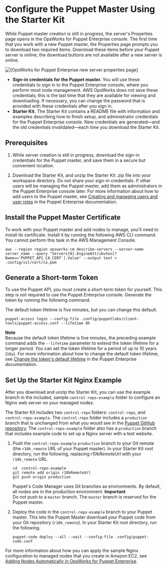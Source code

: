 # Configure the Puppet Master Using the Starter Kit<a name="opspup-starterkit"></a>

While Puppet master creation is still in progress, the server's Properties page opens in the OpsWorks for Puppet Enterprise console\. The first time that you work with a new Puppet master, the Properties page prompts you to download two required items\. Download these items before your Puppet server is online; the download buttons are not available after a new server is online\.

![\[OpsWorks for Puppet Enterprise new server properties page\]](http://docs.aws.amazon.com/opsworks/latest/userguide/images/opspup_creatingserver.png)
+ **Sign\-in credentials for the Puppet master\.** You will use these credentials to sign in to the Puppet Enterprise console, where you perform most node management\. AWS OpsWorks does not save these credentials; this is the last time that they are available for viewing and downloading\. If necessary, you can change the password that is provided with these credentials after you sign in\.
+ **Starter Kit\.** The Starter Kit contains a README file with information and examples describing how to finish setup, and administrator credentials for the Puppet Enterprise console\. New credentials are generated—and the old credentials invalidated—each time you download the Starter Kit\.

## Prerequisites<a name="finish-server-prereqs-puppet"></a>

1. While server creation is still in progress, download the sign\-in credentials for the Puppet master, and save them in a secure but convenient location\.

1. Download the Starter Kit, and unzip the Starter Kit \.zip file into your workspace directory\. Do not share your sign\-in credentials\. If other users will be managing the Puppet master, add them as administrators in the Puppet Enterprise console later\. For more information about how to add users to the Puppet master, see [Creating and managing users and user roles](https://docs.puppet.com/pe/latest/rbac_user_roles.html#add-a-user-to-a-user-role) in the Puppet Enterprise documentation\.

## Install the Puppet Master Certificate<a name="opspup-post-launch"></a>

To work with your Puppet master and add nodes to manage, you'll need to install its certificate\. Install it by running the following AWS CLI command\. You cannot perform this task in the AWS Management Console\.

```
aws --region region opsworks-cm describe-servers --server-name server_name --query "Servers[0].EngineAttributes[?Name=='PUPPET_API_CA_CERT'].Value" --output text > .config/ssl/cert/ca.pem
```

## Generate a Short\-term Token<a name="opspup-post-launch-token"></a>

To use the Puppet API, you must create a short\-term token for yourself\. This step is not required to use the Puppet Enterprise console\. Generate the token by running the following command\.

The default token lifetime is five minutes, but you can change this default\.

```
puppet-access login --config-file .config/puppetlabs/client-tools/puppet-access.conf --lifetime 8h
```

**Note**  
Because the default token lifetime is five minutes, the preceding example command adds the `--lifetime` parameter to extend the token lifetime for a longer period\. You can set the token lifetime for a period of up to 10 years \(`10y`\)\. For more information about how to change the default token lifetime, see [Change the token's default lifetime](https://puppet.com/docs/pe/2019.8/rbac_token_auth_intro.html#change_the_token_s_default_lifetime) in the Puppet Enterprise documentation\.

## Set Up the Starter Kit Nginx Example<a name="w100ab1b7c19c13c15"></a>

After you download and unzip the Starter Kit, you can use the example branch in the included, sample `control-repo-example` folder to configure an Nginx web server on your managed nodes\. 

The Starter Kit includes two `control-repo` folders: `control-repo`, and `control-repo-example`\. The `control-repo` folder includes a `production` branch that is unchanged from what you would see in the [Puppet GitHub repository](https://github.com/puppetlabs/control-repo)\. The `control-repo-example` folder also has a `production` branch that includes example code to set up a Nginx server with a test website\.

1. Push the `control-repo-example` `production` branch to your Git remote \(the `r10k_remote` URL of your Puppet master\)\. In your Starter Kit root directory, run the following, replacing *r10kRemoteUrl* with your `r10k_remote` URL\.

   ```
   cd  control-repo-example
   git remote add origin r10kRemoteUrl
   git push origin production
   ```

   Puppet's Code Manager uses Git branches as environments\. By default, all nodes are in the production environment\. 
**Important**  
Do not push to a `master` branch\. The `master` branch is reserved for the Puppet master\.

1. Deploy the code in the `control-repo-example` branch to your Puppet master\. This lets the Puppet Master download your Puppet code from your Git repository \(`r10k_remote`\)\. In your Starter Kit root directory, run the following\.

   ```
   puppet-code deploy --all --wait --config-file .config/puppet-code.conf
   ```

For more information about how you can apply the sample Nginx configuration to managed nodes that you create in Amazon EC2, see [Adding Nodes Automatically in OpsWorks for Puppet Enterprise](opspup-unattend-assoc.md)\.
